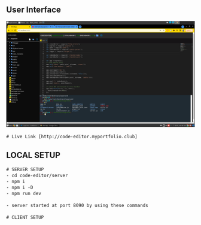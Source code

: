## User Interface 
![App Screenshot](./code-editor.png)

    # Live Link [http://code-editor.myportfolio.club]

## LOCAL SETUP
    # SERVER SETUP 
    - cd code-editor/server
    - npm i 
    - npm i -D
    - npm run dev

    - server started at port 8090 by using these commands

    # CLIENT SETUP
